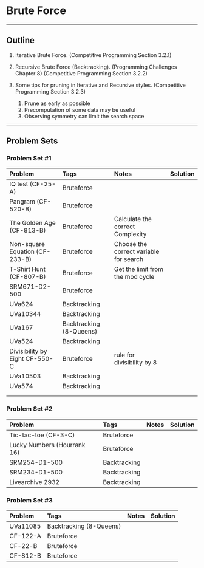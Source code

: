 # Brute Force
---
## Outline
1. Iterative Brute Force. (Competitive Programming Section 3.2.1)

2. Recursive Brute Force (Backtracking). (Programming Challenges Chapter 8) (Competitive Programming Section 3.2.2)

3. Some tips for pruning in Iterative and Recursive styles. (Competitive Programming Section 3.2.3)
	1. Prune as early as possible 
	2. Precomputation of some data may be useful
	3. Observing symmetry can limit the search space


---
## Problem Sets

### Problem Set #1

| Problem        | Tags          | Notes  | Solution |
|:------------- |:-------------|:-----|:--------|
| IQ test (CF-25-A) |   Bruteforce  |    |  |
| Pangram (CF-520-B) |  Bruteforce   |    |  |
| The Golden Age (CF-813-B) |  Bruteforce   |   Calculate the correct Complexity |  |
| Non-square Equation (CF-233-B) |  Bruteforce   |  Choose the correct variable for search   |  |
| T-Shirt Hunt (CF-807-B) |   Bruteforce  | Get the limit from the mod cycle  |  |
| SRM671-D2-500 |  Bruteforce   |   |  |
| UVa624 |   Backtracking  |  |  |
| UVa10344 |  Backtracking   |  |  |
| UVa167 |  Backtracking (8-Queens)  |  |  |
| UVa524 |  Backtracking |  |  |
| Divisibility by Eight CF-550-C |   Bruteforce  | rule for divisibility by 8  |  |
| UVa10503 |  Backtracking  |   |  |
| UVa574 |  Backtracking   |   |  |
|  |     |   |  |
|  |     |   |  |


### Problem Set #2
| Problem        | Tags          | Notes  | Solution |
|:------------- |:-------------|:-----|:-------|
| Tic-tac-toe (CF-3-C) |  Bruteforce   |   |  |
| Lucky Numbers (Hourrank 16) |   Bruteforce  |   |  |
| SRM254-D1-500 |   Backtracking  |   |  |
| SRM234-D1-500 |   Backtracking  |   |  |
| Livearchive 2932 |   Backtracking  |   |  |


### Problem Set #3
| Problem        | Tags          | Notes  | Solution |
|:------------- |:-------------|:-----|:-------|
| UVa11085 |  Backtracking (8-Queens)  |   |  |
| CF-122-A | Bruteforce   |   |  |
| CF-22-B | Bruteforce   |   |  |
| CF-812-B | Bruteforce   |   |  |
